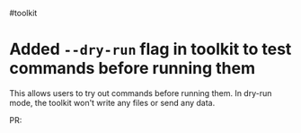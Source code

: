 #toolkit
# Added `--dry-run` flag in toolkit to test commands before running them

This allows users to try out commands before running them. In dry-run mode, the
toolkit won't write any files or send any data.

PR: 
